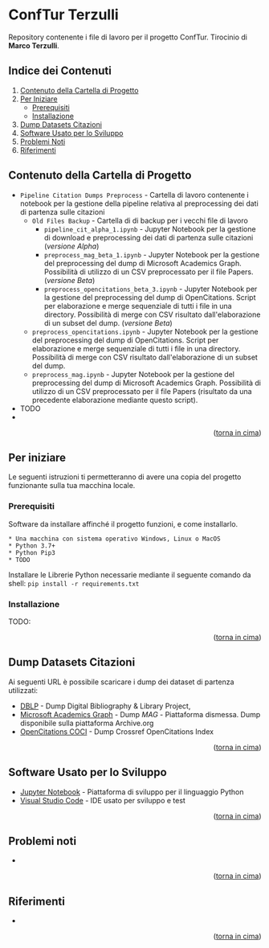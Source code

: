 # ConfTur Terzulli
Repository contenente i file di lavoro per il progetto ConfTur. Tirocinio di **Marco Terzulli**.

## Indice dei Contenuti
<ol>
	<li>
		<a href="#contenuto-della-cartella-di-progetto">Contenuto della Cartella di Progetto</a>
	</li>
	<li>
		<a href="#per-iniziare">Per Iniziare</a>
		<ul>
			<li><a href="#prerequisiti">Prerequisiti</a></li>
			<li><a href="#installaione">Installazione</a></li>
		</ul>
	</li>
	<li><a href="#dump-datasets-citazioni">Dump Datasets Citazioni</a></li>
	<li><a href="#software-usato-per-lo-sviluppo">Software Usato per lo Sviluppo</a></li>
	<li><a href="#problemi-noti">Problemi Noti</a></li>
	<li><a href="#riferimenti">Riferimenti</a></li>
</ol>

## Contenuto della Cartella di Progetto
* ```Pipeline Citation Dumps Preprocess``` - Cartella di lavoro contenente i notebook per la gestione della pipeline relativa al preprocessing dei dati di partenza sulle citazioni
	* ```Old Files Backup``` - Cartella di di backup per i vecchi file di lavoro
		*  ```pipeline_cit_alpha_1.ipynb``` - Jupyter Notebook per la gestione di download e preprocessing dei dati di partenza sulle citazioni (*versione Alpha*)
		*  ```preprocess_mag_beta_1.ipynb``` - Jupyter Notebook per la gestione del preprocessing del dump di Microsoft Academics Graph. Possibilità di utilizzo di un CSV preprocessato per il file Papers. (*versione Beta*)
		*  ```preprocess_opencitations_beta_3.ipynb``` - Jupyter Notebook per la gestione del preprocessing del dump di OpenCitations. Script per elaborazione e merge sequenziale di tutti i file in una directory. Possibilità di merge con CSV risultato dall'elaborazione di un subset del dump. (*versione Beta*)
	*  ```preprocess_opencitations.ipynb``` - Jupyter Notebook per la gestione del preprocessing del dump di OpenCitations. Script per elaborazione e merge sequenziale di tutti i file in una directory. Possibilità di merge con CSV risultato dall'elaborazione di un subset del dump.
	*  ```preprocess_mag.ipynb``` - Jupyter Notebook per la gestione del preprocessing del dump di Microsoft Academics Graph. Possibilità di utilizzo di un CSV preprocessato per il file Papers (risultato da una precedente elaborazione mediante questo script).
 * TODO
 * 

<p align="right">(<a href="#top">torna in cima</a>)</p>
 
 
## Per iniziare

Le seguenti istruzioni ti permetteranno di avere una copia del progetto funzionante sulla tua macchina locale.

### Prerequisiti

Software da installare affinché il progetto funzioni, e come installarlo.

```
* Una macchina con sistema operativo Windows, Linux o MacOS
* Python 3.7+
* Python Pip3
* TODO
```

Installare le Librerie Python necessarie mediante il seguente comando da shell: ```pip install -r requirements.txt```

### Installazione

TODO: <br />

<p align="right">(<a href="#top">torna in cima</a>)</p>



## Dump Datasets Citazioni
Ai seguenti URL è possibile scaricare i dump dei dataset di partenza utilizzati:
* [DBLP](https://dblp.uni-trier.de/xml/) - Dump Digital Bibliography & Library Project,
* [Microsoft Academics Graph](https://archive.org/download/mag-2021-06-07/mag/) - Dump *MAG* - Piattaforma dismessa. Dump disponibile sulla piattaforma Archive.org
* [OpenCitations COCI](https://opencitations.net/download) - Dump Crossref OpenCitations Index

<p align="right">(<a href="#top">torna in cima</a>)</p>

## Software Usato per lo Sviluppo
* [Jupyter Notebook](https://jupyter.org/) - Piattaforma di sviluppo per il linguaggio Python
* [Visual Studio Code](https://code.visualstudio.com/) - IDE usato per sviluppo e test

<p align="right">(<a href="#top">torna in cima</a>)</p>

## Problemi noti
* 

<p align="right">(<a href="#top">torna in cima</a>)</p>

## Riferimenti
* 

<p align="right">(<a href="#top">torna in cima</a>)</p>
